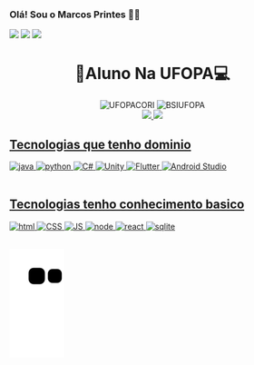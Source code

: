 
### Olá! Sou o Marcos Printes 👺🖖
[![](https://img.shields.io/badge/LinkedIn-0077B5?style=for-the-badge&logo=linkedin&logoColor=white)](https://www.linkedin.com/in/mvprintes/)
[![](https://img.shields.io/badge/Gmail-D14836?style=for-the-badge&logo=gmail&logoColor=white)](mvprintes2@gmail.com)
[![](https://img.shields.io/badge/GitHub-100000?style=for-the-badge&logo=github&logoColor=white)](https://github.com/MacosPrintes001)

<div align="center">
  <h1> 📘Aluno Na UFOPA💻</h1>
    <img aling="center" height="150" alt="UFOPACORI"src="https://www.google.com/url?sa=i&url=https%3A%2F%2Fwww.facebook.com%2Fufopaorix%2F%3Flocale%3Dpt_BR&psig=AOvVaw2vfGf6ylBeGwLKhL-9fCvS&ust=1683376448719000&source=images&cd=vfe&ved=0CBEQjRxqFwoTCOjfyIyY3v4CFQAAAAAdAAAAABAE"/>
    <img aling="top" height="150" alt="BSIUFOPA"src="https://github.com/MarcosPrintes001/MarcosPrintes001/blob/main/logo%20curso.png"/>
</div>

<div align="center">
  <a href="https://github.com/MarcosPrintes001">
  <img height="180em" src="https://github-readme-stats.vercel.app/api?username=MarcosPrintes001&show_icons=true&theme=tokyonight&include_all_commits=true&count_private=true"/>
  <img height="180em" src="https://github-readme-stats.vercel.app/api/top-langs/?username=MarcosPrintes001&layout=compact&langs_count=7&theme=gotham"/>
</div>

  
## Tecnologias que tenho dominio
<div>
    <img aling="center" alt="java" src="https://img.shields.io/badge/Java-ED8B00?style=for-the-badge&logo=openjdk&logoColor=white"/>
    <img aling="center" alt="python" src="https://img.shields.io/badge/Python-14354C?style=for-the-badge&logo=python&logoColor=white"/>
    <img aling="center" alt="C#" src="https://img.shields.io/badge/C%23-239120?style=for-the-badge&logo=c-sharp&logoColor=white"/>
    <img aling="center" alt="Unity" src="https://img.shields.io/badge/Unity-100000?style=for-the-badge&logo=unity&logoColor=white"/>
    <img aling="center" alt="Flutter" src="https://img.shields.io/badge/Flutter-02569B?style=for-the-badge&logo=flutter&logoColor=white"/>
    <img aling="center" alt="Android Studio" src="https://img.shields.io/badge/Android_Studio-3DDC84?style=for-the-badge&logo=android-studio&logoColor=white"/>
    
</div><br/>

## Tecnologias tenho conhecimento basico
<div>
    <img aling="center" alt="html" src="https://img.shields.io/badge/HTML5-E34F26?style=for-the-badge&logo=html5&logoColor=white"/>
    <img aling="center" alt="CSS" src="https://img.shields.io/badge/CSS3-1572B6?style=for-the-badge&logo=css3&logoColor=white"/>
    <img aling="center" alt="JS" src="https://img.shields.io/badge/JavaScript-323330?style=for-the-badge&logo=javascript&logoColor=F7DF1E"/>
    <img aling="center" alt="node" src="https://img.shields.io/badge/Node.js-43853D?style=for-the-badge&logo=node.js&logoColor=white"/>
    <img aling="center" alt="react" src="https://img.shields.io/badge/React-20232A?style=for-the-badge&logo=react&logoColor=61DAFB"/>
    <img aling="center" alt="sqlite" src="https://img.shields.io/badge/SQLite-07405E?style=for-the-badge&logo=sqlite&logoColor=white"/>
    
</div><br/>
<p align="center">   
 
</p>

![Snake animation](https://github.com/MarcosPrintes001/MarcosPrintes001/blob/output/github-contribution-grid-snake.svg)
